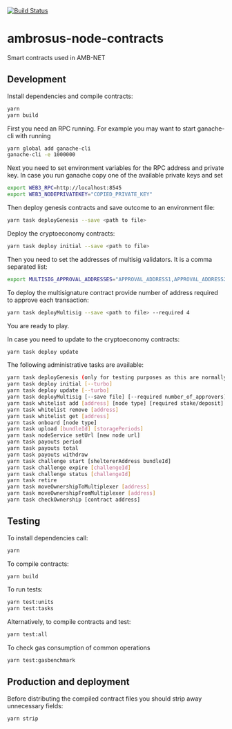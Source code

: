 [![Build Status](https://travis-ci.com/ambrosus/ambrosus-node-contracts.svg?token=nJpF4WjFNNbqCjjVquWn&branch=master)](https://travis-ci.com/ambrosus/ambrosus-node-contracts)
# ambrosus-node-contracts
Smart contracts used in AMB-NET

## Development
Install dependencies and compile contracts:
```bash
yarn
yarn build
```

First you need an RPC running. For example you may want to start ganache-cli with running
```bash
yarn global add ganache-cli
ganache-cli -e 1000000
```

Next you need to set environment variables for the RPC address and private key. In case you run ganache copy one of the available private keys and set
```bash
export WEB3_RPC=http://localhost:8545
export WEB3_NODEPRIVATEKEY="COPIED_PRIVATE_KEY"
```


Then deploy genesis contracts and save outcome to an environment file:
```bash
yarn task deployGenesis --save <path to file>
```

Deploy the cryptoeconomy contracts:
```bash
yarn task deploy initial --save <path to file>
```

Then you need to set the addresses of multisig validators. It is a comma separated list:
```bash
export MULTISIG_APPROVAL_ADDRESSES="APPROVAL_ADDRESS1,APPROVAL_ADDRESS2,APPROVAL_ADDRESS3,APPROVAL_ADDRESS4,APPROVAL_ADDRESS5,APPROVAL_ADDRESS6"
```
To deploy the multisignature contract provide number of address required to approve each transaction: 
```bash
yarn task deployMultisig --save <path to file> --required 4
```

You are ready to play.

In case you need to update to the cryptoeconomy contracts:
```bash
yarn task deploy update
```

The following administrative tasks are available: 
```bash
yarn task deployGenesis (only for testing purposes as this are normally included in the genesis block)
yarn task deploy initial [--turbo] 
yarn task deploy update [--turbo] 
yarn task deployMultisig [--save file] [--required number_of_approvers]
yarn task whitelist add [address] [node type] [required stake/deposit]
yarn task whitelist remove [address]
yarn task whitelist get [address]
yarn task onboard [node type]
yarn task upload [bundleId] [storagePeriods]
yarn task nodeService setUrl [new node url]
yarn task payouts period
yarn task payouts total
yarn task payouts withdraw
yarn task challenge start [sheltererAddress bundleId]
yarn task challenge expire [challengeId]
yarn task challenge status [challengeId]
yarn task retire
yarn task moveOwnershipToMultiplexer [address]
yarn task moveOwnershipFromMultiplexer [address]
yarn task checkOwnership [contract address]
```
## Testing
To install dependencies call:
```bash
yarn
```

To compile contracts:
```bash
yarn build
```

To run tests:
```bash
yarn test:units
yarn test:tasks
```

Alternatively, to compile contracts and test:
```bash
yarn test:all
```

To check gas consumption of common operations
```bash
yarn test:gasbenchmark
```

## Production and deployment

Before distributing the compiled contract files you should strip away unnecessary fields: 

```bash
yarn strip
```
